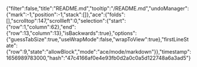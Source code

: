 {"filter":false,"title":"README.md","tooltip":"/README.md","undoManager":{"mark":-1,"position":-1,"stack":[]},"ace":{"folds":[],"scrolltop":147,"scrollleft":0,"selection":{"start":{"row":1,"column":62},"end":{"row":13,"column":13},"isBackwards":true},"options":{"guessTabSize":true,"useWrapMode":false,"wrapToView":true},"firstLineState":{"row":9,"state":"allowBlock","mode":"ace/mode/markdown"}},"timestamp":1656989783000,"hash":"47c4166af0e4e93fb0d2a0c0a5d122748a6a3ad5"}